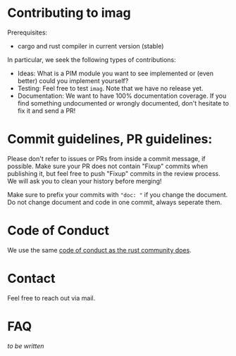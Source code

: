 # Contributing to imag

Prerequisites:

* cargo and rust compiler in current version (stable)

In particular, we seek the following types of contributions:

* Ideas: What is a PIM module you want to see implemented or (even better) could
  you implement yourself?
* Testing: Feel free to test `imag`. Note that we have no release yet.
* Documentation: We want to have 100% documentation coverage. If you find
  something undocumented or wrongly documented, don't hesitate to fix it and
  send a PR!

# Commit guidelines, PR guidelines:

Please don't refer to issues or PRs from inside a commit message, if possible.
Make sure your PR does not contain "Fixup" commits when publishing it, but feel
free to push "Fixup" commits in the review process. We will ask you to clean
your history before merging!

Make sure to prefix your commits with `"doc: "` if you change the document. Do
not change document and code in one commit, always seperate them.

# Code of Conduct

We use the same
[code of conduct as the rust community does](https://www.rust-lang.org/conduct.html).

# Contact

Feel free to reach out via mail.

# FAQ

_to be written_

